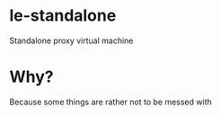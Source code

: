 # le-standalone

Standalone proxy virtual machine

# Why?

Because some things are rather not to be messed with
